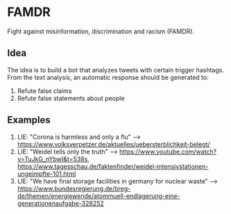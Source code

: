# FAMDR
Fight against misinformation, discrimination and racism (FAMDR).

## Idea
The idea is to build a bot that analyzes tweets with certain trigger hashtags. From the text analysis, an automatic response should be generated to:  
1. Refute false claims
2. Refute false statements about people

## Examples
1. LIE: "Corona is harmless and only a flu" --> https://www.volksverpetzer.de/aktuelles/uebersterblichkeit-belegt/
2. LIE: "Weidel tells only the truth" --> https://www.youtube.com/watch?v=TuJkG_nYbwI&t=538s, https://www.tagesschau.de/faktenfinder/weidel-intensivstationen-ungeimpfte-101.html
3. LIE: "We have final storage facilities in germany for nuclear waste" --> https://www.bundesregierung.de/breg-de/themen/energiewende/atommuell-endlagerung-eine-generationenaufgabe-328252
